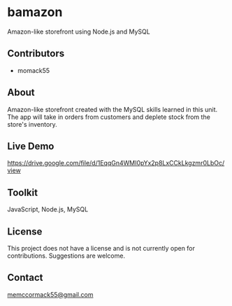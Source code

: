 # bamazon
Amazon-like storefront using Node.js and MySQL

## Contributors
- momack55

## About
 Amazon-like storefront created with the MySQL skills learned in this unit. The app will take in orders from customers and deplete stock from the store's inventory. 

## Live Demo

https://drive.google.com/file/d/1EqqGn4WMI0pYx2p8LxCCkLkgzmr0LbOc/view

## Toolkit
JavaScript, Node.js, MySQL

## License

This project does not have a license and is not currently open for contributions. Suggestions are welcome.

## Contact
memccormack55@gmail.com